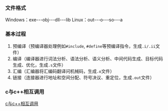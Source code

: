 
### 文件格式

Windows：exe---obj---dll---lib
Linux：out---o---so---a

### 基本过程

1. 预编译（预编译器处理例如`#include`, `#define`等预编译指令，生成`.i/.ii`文件）
2. 编译（编译器进行词法分析、语法分析、语义分析、中间代码生成、目标代码生成、优化，生成`.s`文件）
3. 汇编（汇编器将汇编码翻译问机械码，生成`.o`文件）
4. 链接（连接器进行地址和空间分配、符号决议、重定位，生成`.out`文件）

### c与c++相互调用

[c与c++相互调用](https://segmentfault.com/a/1190000012221570)